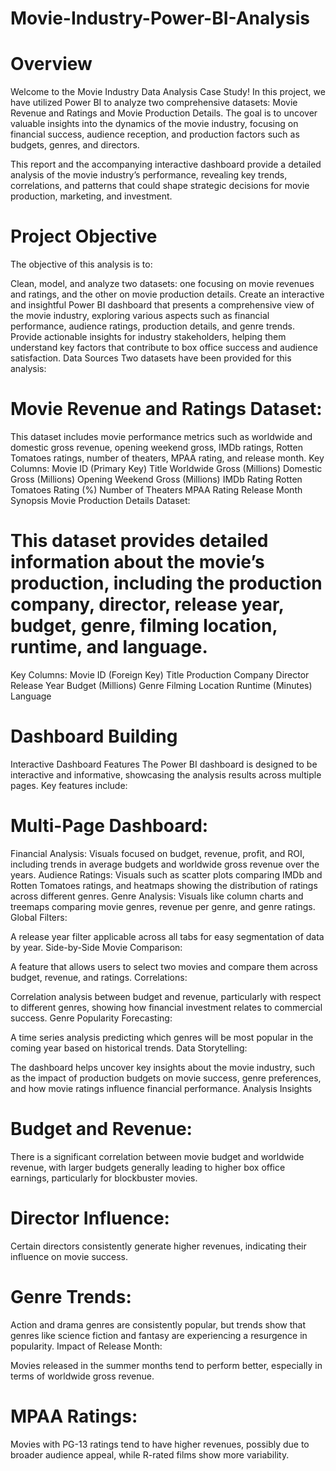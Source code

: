 # Movie-Industry-Power-BI-Analysis
# Overview
Welcome to the Movie Industry Data Analysis Case Study! In this project, we have utilized Power BI to analyze two comprehensive datasets: Movie Revenue and Ratings and Movie Production Details. The goal is to uncover valuable insights into the dynamics of the movie industry, focusing on financial success, audience reception, and production factors such as budgets, genres, and directors.

This report and the accompanying interactive dashboard provide a detailed analysis of the movie industry’s performance, revealing key trends, correlations, and patterns that could shape strategic decisions for movie production, marketing, and investment.

# Project Objective
The objective of this analysis is to:

Clean, model, and analyze two datasets: one focusing on movie revenues and ratings, and the other on movie production details.
Create an interactive and insightful Power BI dashboard that presents a comprehensive view of the movie industry, exploring various aspects such as financial performance, audience ratings, production details, and genre trends.
Provide actionable insights for industry stakeholders, helping them understand key factors that contribute to box office success and audience satisfaction.
Data Sources
Two datasets have been provided for this analysis:

# Movie Revenue and Ratings Dataset:

This dataset includes movie performance metrics such as worldwide and domestic gross revenue, opening weekend gross, IMDb ratings, Rotten Tomatoes ratings, number of theaters, MPAA rating, and release month.
Key Columns:
Movie ID (Primary Key)
Title
Worldwide Gross (Millions)
Domestic Gross (Millions)
Opening Weekend Gross (Millions)
IMDb Rating
Rotten Tomatoes Rating (%)
Number of Theaters
MPAA Rating
Release Month
Synopsis
Movie Production Details Dataset:

# This dataset provides detailed information about the movie’s production, including the production company, director, release year, budget, genre, filming location, runtime, and language.
Key Columns:
Movie ID (Foreign Key)
Title
Production Company
Director
Release Year
Budget (Millions)
Genre
Filming Location
Runtime (Minutes)
Language

# Dashboard Building
Interactive Dashboard Features
The Power BI dashboard is designed to be interactive and informative, showcasing the analysis results across multiple pages. Key features include:

# Multi-Page Dashboard:

Financial Analysis: Visuals focused on budget, revenue, profit, and ROI, including trends in average budgets and worldwide gross revenue over the years.
Audience Ratings: Visuals such as scatter plots comparing IMDb and Rotten Tomatoes ratings, and heatmaps showing the distribution of ratings across different genres.
Genre Analysis: Visuals like column charts and treemaps comparing movie genres, revenue per genre, and genre ratings.
Global Filters:

A release year filter applicable across all tabs for easy segmentation of data by year.
Side-by-Side Movie Comparison:

A feature that allows users to select two movies and compare them across budget, revenue, and ratings.
Correlations:

Correlation analysis between budget and revenue, particularly with respect to different genres, showing how financial investment relates to commercial success.
Genre Popularity Forecasting:

A time series analysis predicting which genres will be most popular in the coming year based on historical trends.
Data Storytelling:

The dashboard helps uncover key insights about the movie industry, such as the impact of production budgets on movie success, genre preferences, and how movie ratings influence financial performance.
Analysis Insights
# Budget and Revenue:

There is a significant correlation between movie budget and worldwide revenue, with larger budgets generally leading to higher box office earnings, particularly for blockbuster movies.
# Director Influence:

Certain directors consistently generate higher revenues, indicating their influence on movie success.
# Genre Trends:

Action and drama genres are consistently popular, but trends show that genres like science fiction and fantasy are experiencing a resurgence in popularity.
Impact of Release Month:

Movies released in the summer months tend to perform better, especially in terms of worldwide gross revenue.
# MPAA Ratings:

Movies with PG-13 ratings tend to have higher revenues, possibly due to broader audience appeal, while R-rated films show more variability.
